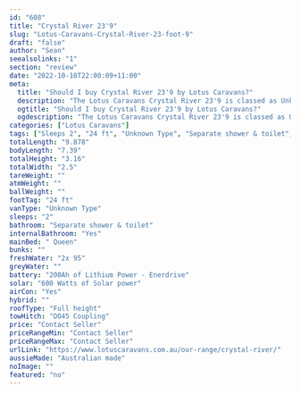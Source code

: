 ```yaml
---
id: "608"
title: "Crystal River 23'9"
slug: "Lotus-Caravans-Crystal-River-23-foot-9"
draft: "false"
author: "Sean"
seealsolinks: "1"
section: "review"
date: "2022-10-10T22:00:09+11:00"
meta:
  title: "Should I buy Crystal River 23'9 by Lotus Caravans?"
  description: "The Lotus Caravans Crystal River 23'9 is classed as Unknown Type, and sleeps 2 people. It is Australian made and comes in at 24 ft. It generally has Separate shower & toilet."
  ogtitle: "Should I buy Crystal River 23'9 by Lotus Caravans?"
  ogdescription: "The Lotus Caravans Crystal River 23'9 is classed as Unknown Type, and sleeps 2 people. It is Australian made and comes in at 24 ft. It generally has Separate shower & toilet."
categories: ["Lotus Caravans"]
tags: ["Sleeps 2", "24 ft", "Unknown Type", "Separate shower & toilet", "Full height", "Price Unknown"]
totalLength: "9.878"
bodyLength: "7.39"
totalHeight: "3.16"
totalWidth: "2.5"
tareWeight: ""
atmWeight: ""
ballWeight: ""
footTag: "24 ft"
vanType: "Unknown Type"
sleeps: "2"
bathroom: "Separate shower & toilet"
internalBathroom: "Yes"
mainBed: " Queen"
bunks: ""
freshWater: "2x 95"
greyWater: ""
battery: "200Ah of Lithium Power - Enerdrive"
solar: "600 Watts of Solar power"
airCon: "Yes"
hybrid: ""
roofType: "Full height"
towHitch: "DO45 Coupling"
price: "Contact Seller"
priceRangeMin: "Contact Seller"
priceRangeMax: "Contact Seller"
urlLink: "https://www.lotuscaravans.com.au/our-range/crystal-river/"
aussieMade: "Australian made"
noImage: ""
featured: "no"
---
```

